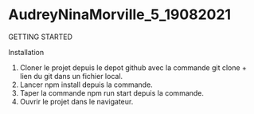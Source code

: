 # AudreyNinaMorville_5_19082021


GETTING STARTED


Installation

1. Cloner le projet depuis le depot github avec la commande git clone + lien du git dans un fichier local.
2. Lancer npm install depuis la commande.
3. Taper la commande npm run start depuis la commande.
4. Ouvrir le projet dans le navigateur.


